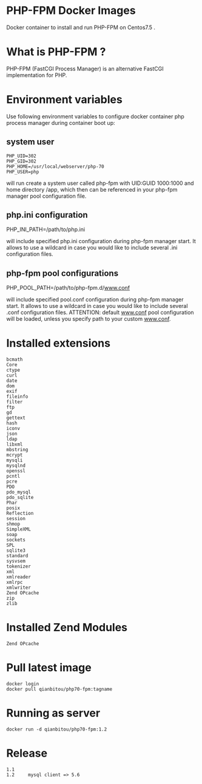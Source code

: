 # PHP-FPM Docker Images

Docker container to install and run PHP-FPM on Centos7.5 .

# What is PHP-FPM ?

PHP-FPM (FastCGI Process Manager) is an alternative FastCGI implementation for PHP.

# Environment variables

Use following environment variables to configure docker container php process manager during container boot up:

## system user

    PHP_UID=302  
    PHP_GID=302   
    PHP_HOME=/usr/local/webserver/php-70  
    PHP_USER=php  

will run create a system user called php-fpm with UID:GUID 1000:1000 and home directory /app, which then can be referenced in your php-fpm manager pool configuration file.

## php.ini configuration

PHP_INI_PATH=/path/to/php.ini

will include specified php.ini configuration during php-fpm manager start. It allows to use a wildcard in case you would like to include several .ini configuration files.

## php-fpm pool configurations

PHP_POOL_PATH=/path/to/php-fpm.d/www.conf

will include specified pool.conf configuration during php-fpm manager start. It allows to use a wildcard in case you would like to include several .conf configuration files. ATTENTION: default www.conf pool configuration will be loaded, unless you specify path to your custom www.conf.

# Installed extensions

    bcmath
    Core
    ctype
    curl
    date
    dom
    exif
    fileinfo
    filter
    ftp
    gd
    gettext
    hash
    iconv
    json
    ldap
    libxml
    mbstring
    mcrypt
    mysqli
    mysqlnd
    openssl
    pcntl
    pcre
    PDO
    pdo_mysql
    pdo_sqlite
    Phar
    posix
    Reflection
    session
    shmop
    SimpleXML
    soap
    sockets
    SPL
    sqlite3
    standard
    sysvsem
    tokenizer
    xml
    xmlreader
    xmlrpc
    xmlwriter
    Zend OPcache
    zip
    zlib

# Installed Zend Modules

    Zend OPcache

# Pull latest image

    docker login
    docker pull qianbitou/php70-fpm:tagname

# Running as server 

    docker run -d qianbitou/php70-fpm:1.2

# Release 

    1.1		
    1.2		mysql client => 5.6
